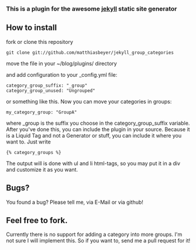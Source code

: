 ### This is a plugin for the awesome [jekyll] static site generator

How to install
--------------

fork or clone this repository

    git clone git://github.com/matthiasbeyer/jekyll_group_categories

move the file in your ~/blog/plugins/ directory

and add configuration to your _config.yml file:

    category_group_suffix: "_group"
    category_group_unused: "Ungrouped"

or something like this.
Now you can move your categories in groups:

    my_category_group: "GroupA"

where _group is the suffix you choose in the category_group_suffix variable.
After you've done this, you can include the plugin in your source. Because it is
a Liquid Tag and not a Generator or stuff, you can include it where you want to.
Just write

    {% category_groups %}

The output will is done with ul and li html-tags, so you may put it in a div and 
customize it as you want.

Bugs?
-----

You found a bug? Please tell me, via E-Mail or via github!


Feel free to fork.
------------

Currently there is no support for adding a category into more groups. I'm not
sure I will implement this. So if you want to, send me a pull request for it!

[jekyll]: https://github.com/mojombo/jekyll
